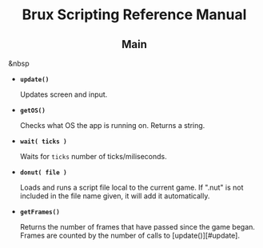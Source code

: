 # <center>**Brux Scripting Reference Manual**</center>
## <center>Main</center>



&nbsp

* <a name="update"></a>**`update()`**

  Updates screen and input.

* <a name="getOS"></a>**`getOS()`**

  Checks what OS the app is running on. Returns a string.

* <a name="wait"></a>**`wait( ticks )`**

  Waits for `ticks` number of ticks/miliseconds.

* <a name="donut"></a>**`donut( file )`**

  Loads and runs a script file local to the current game. If ".nut" is not included in the file name given, it will add it automatically.

* <a name="getFrames"></a>**`getFrames()`**

  Returns the number of frames that have passed since the game began. Frames are counted by the number of calls to [update()][#update].
